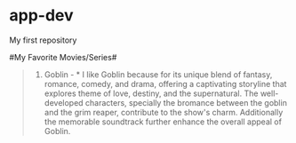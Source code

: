 # app-dev
My first repository

  #My Favorite Movies/Series#
> 1. Goblin - * I like Goblin because for its unique blend of fantasy, romance, comedy, and drama, offering a captivating storyline that explores theme of love, destiny, and the supernatural. The well-developed characters, specially the bromance between the goblin and the grim reaper, contribute to the show's charm. Additionally the memorable soundtrack further enhance the overall appeal of Goblin.
  
